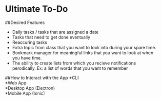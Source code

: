 # Ultimate To-Do

##Desired Features
* Daily tasks / tasks that are assigned a date
* Tasks that need to get done eventually
* Reaccuring tasks
* Extra topic from class that you want to look into during your spare time.
* Bookmark manager for meaningful links that you want to look at when you have time.
* The ability to create lists from which you recieve notifications perodically. Ex: a list of words that you want to remember


##How to Interact with the App
*CLI  
*Web App  
*Desktop App (Electron)  
*Mobile App (Ionic)  

